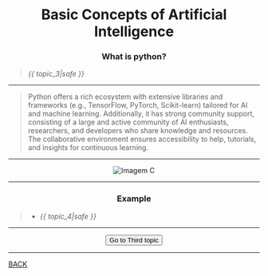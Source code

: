# <center> Basic Concepts of Artificial Intelligence

### <center> What is python?

>
>  *{{ topic_3|safe }}* 


---

>Python offers a rich ecosystem with extensive libraries and frameworks (e.g., TensorFlow, PyTorch, Scikit-learn) tailored for AI and machine learning.
Additionally, it has strong community support, consisting of a large and active community of AI enthusiasts, researchers, and developers who share knowledge and resources.
The collaborative environment ensures accessibility to help, tutorials, and insights for continuous learning.

---

<center> <img class="fade-in" src="{{ url_for('static', filename='images/C.png') }}" alt="Imagem C"> </center>

---

### <center> Example

>
> + *{{ topic_4|safe }}* 

---

<div>
    <center>
        <form action="{{ url_for('page_3_3') }}" method="get">
            <button type="submit">Go to Third topic</button>
        </form>
    </center>
</div>

---

<a href="/page_3_1">BACK</a>


<script>
    const previewElement = document.getElementById('preview');
    Vditor.setContentTheme('idea-light', 'https://cdn.jsdelivr.net/gh/shuzijun/markdown-editor@2.0.5/src/main/resources/vditor/dist/css/content-theme');
    Vditor.codeRender(previewElement);
    Vditor.highlightRender({"enable":true,"lineNumber":false,"style":"dracula"}, previewElement, 'https://cdn.jsdelivr.net/gh/shuzijun/markdown-editor@2.0.5/src/main/resources/vditor');
    Vditor.mathRender(previewElement, { cdn: 'https://cdn.jsdelivr.net/gh/shuzijun/markdown-editor@2.0.5/src/main/resources/vditor',math: {"engine":"KaTeX","inlineDigit":true,"macros":{}}});
    Vditor.mermaidRender(previewElement, 'https://cdn.jsdelivr.net/gh/shuzijun/markdown-editor@2.0.5/src/main/resources/vditor', 'light');
    Vditor.flowchartRender(previewElement, 'https://cdn.jsdelivr.net/gh/shuzijun/markdown-editor@2.0.5/src/main/resources/vditor');
    Vditor.graphvizRender(previewElement, 'https://cdn.jsdelivr.net/gh/shuzijun/markdown-editor@2.0.5/src/main/resources/vditor');
    Vditor.chartRender(previewElement, 'https://cdn.jsdelivr.net/gh/shuzijun/markdown-editor@2.0.5/src/main/resources/vditor', 'light');
    Vditor.mindmapRender(previewElement, 'https://cdn.jsdelivr.net/gh/shuzijun/markdown-editor@2.0.5/src/main/resources/vditor', 'light');
    Vditor.abcRender(previewElement, 'https://cdn.jsdelivr.net/gh/shuzijun/markdown-editor@2.0.5/src/main/resources/vditor');
    Vditor.mediaRender(previewElement);
    Vditor.speechRender(previewElement);
</script>
<script src="https://cdn.jsdelivr.net/gh/shuzijun/markdown-editor@2.0.5/src/main/resources/vditor/dist/js/icons/ant.js"></script>
